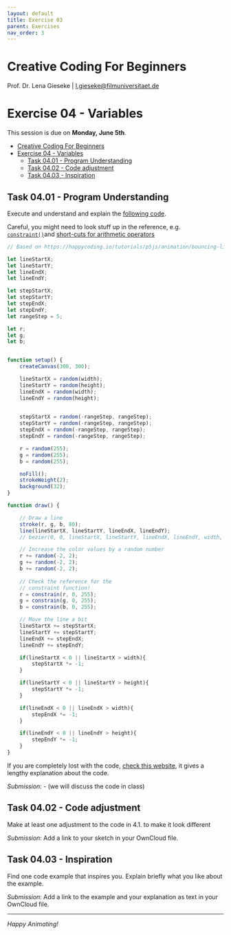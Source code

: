 ```yaml
---
layout: default
title: Exercise 03
parent: Exercises
nav_order: 3
---
```


# Creative Coding For Beginners
  
Prof. Dr. Lena Gieseke \| l.gieseke@filmuniversitaet.de  
  
  
# Exercise 04 - Variables

This session is due on **Monday, June 5th**.  

* [Creative Coding For Beginners](#creative-coding-for-beginners)
* [Exercise 04 - Variables](#exercise-04---variables)
    * [Task 04.01 - Program Understanding](#task-0401---program-understanding)
    * [Task 04.02 - Code adjustment](#task-0402---code-adjustment)
    * [Task 04.03 - Inspiration](#task-0403---inspiration)


## Task 04.01 - Program Understanding

Execute and understand and explain the [following code](https://editor.p5js.org/legie/sketches/mfJiSQu4o).

Careful, you might need to look stuff up in the reference, e.g. [`constraint()`](https://p5js.org/reference/#/p5/constrain)and [short-cuts for arithmetic operators](../../02_scripts/ccfb_ss23_07_variables_script.md#arithmetic-operators)

```js
// Based on https://happycoding.io/tutorials/p5js/animation/bouncing-line

let lineStartX;
let lineStartY;
let lineEndX;
let lineEndY;

let stepStartX;
let stepStartY;
let stepEndX;
let stepEndY;
let rangeStep = 5;

let r;
let g;
let b;


function setup() {
    createCanvas(300, 300);

    lineStartX = random(width);
    lineStartY = random(height);
    lineEndX = random(width);
    lineEndY = random(height);

    
    stepStartX = random(-rangeStep, rangeStep);
    stepStartY = random(-rangeStep, rangeStep);
    stepEndX = random(-rangeStep, rangeStep);
    stepEndY = random(-rangeStep, rangeStep);

    r = random(255);
    g = random(255);
    b = random(255);

    noFill();
    strokeWeight(2);
    background(32);
}

function draw() {

    // Draw a line
    stroke(r, g, b, 80);
    line(lineStartX, lineStartY, lineEndX, lineEndY);
    // bezier(0, 0, lineStartX, lineStartY, lineEndX, lineEndY, width, height);

    // Increase the color values by a random number
    r += random(-2, 2);
    g += random(-2, 2);
    b += random(-2, 2);
    
    // Check the reference for the
    // constraint function!
    r = constrain(r, 0, 255);
    g = constrain(g, 0, 255);
    b = constrain(b, 0, 255);

    // Move the line a bit
    lineStartX += stepStartX;
    lineStartY += stepStartY;
    lineEndX += stepEndX;
    lineEndY += stepEndY;

    if(lineStartX < 0 || lineStartX > width){
        stepStartX *= -1;
    }

    if(lineStartY < 0 || lineStartY > height){
        stepStartY *= -1;
    }

    if(lineEndX < 0 || lineEndX > width){
        stepEndX *= -1;
    }

    if(lineEndY < 0 || lineEndY > height){
        stepEndY *= -1;
    }
}
```

If you are completely lost with the code, [check this website](https://happycoding.io/tutorials/p5js/animation/bouncing-line), it gives a lengthy explanation about the code.

*Submission*: - (we will discuss the code in class)


## Task 04.02 - Code adjustment

Make at least one adjustment to the code in 4.1. to make it look different 

*Submission*: Add a link to your sketch in your OwnCloud file.

## Task 04.03 - Inspiration

Find one code example that inspires you. Explain briefly what you like about the example.

*Submission*: Add a link to the example and your explanation as text in your OwnCloud file.


---

*Happy Animating!*
